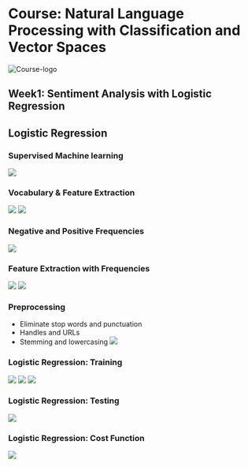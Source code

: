 # Course: Natural Language Processing with Classification and Vector Spaces
![Course-logo](https://deeplearning-assets.s3.amazonaws.com/content/uploads/2020/06/dl.ai-square-logo-1.png)
## Week1: Sentiment Analysis with Logistic Regression

## Logistic Regression
### Supervised Machine learning
![](Figures/Week1/Supervised_ML.png)
<!-- <img src="Figures/Supervised_ML.png" alt="drawing" width="200" height="200" /> -->
### Vocabulary & Feature Extraction
![](Figures/Week1/Feature_extraction.png)
![](Figures/Week1/Sparse_representation.png)
### Negative and Positive Frequencies
![](Figures/Week1/Word_frequency.png)
### Feature Extraction with Frequencies
![](Figures/Week1/PosFreq.png)
![](Figures/Week1/NegFreq.png)
### Preprocessing
- Eliminate stop words and punctuation
- Handles and URLs
- Stemming and lowercasing
  ![](Figures/Week1/Stemming.png)
### Logistic Regression: Training
![](Figures/Week1/Sigmoid.png)
![](Figures/Week1/Train_cost.png)
![](Figures/Week1/Train_LR.png)
### Logistic Regression: Testing
![](Figures/Week1/Test_LR.png)
### Logistic Regression: Cost Function
![](Figures/Week1/Lost_LR.png)